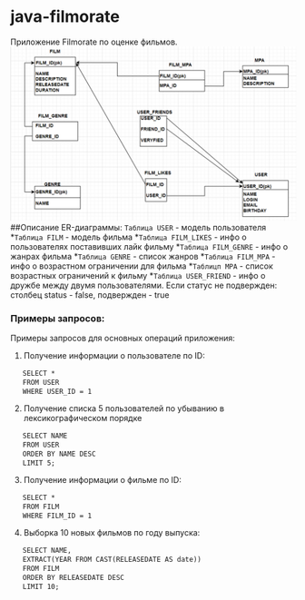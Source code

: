 # java-filmorate
Приложение Filmorate по оценке фильмов.
![ERD](https://github.com/v01cecrack/java-filmorate/blob/main/erdfilmorate.png)
##Описание ER-диаграммы:
`Таблица USER` - модель пользователя
*`Таблица FILM` - модель фильма
*`Таблица FILM_LIKES` - инфо о пользователях поставивших лайк фильму
*`Таблица FILM_GENRE` - инфо о жанрах фильма
*`Таблица GENRE` - список жанров
*`Таблица FILM_MPA` - инфо о возрастном ограничении для фильма
*`Таблицп MPA` - список возрастных ограничений к фильму
*`Таблица USER_FRIEND` - инфо о дружбе между двумя пользователями. Если статус не подвержден: столбец status - false, подвержден - true
### Примеры запросов:
Примеры запросов для основных операций приложения:
1. Получение информации о пользователе по ID:
```
   SELECT *
   FROM USER
   WHERE USER_ID = 1
```
2. Получение списка 5 пользователей по убыванию в лексикографическом порядке
```
   SELECT NAME
   FROM USER
   ORDER BY NAME DESC
   LIMIT 5;
```
3. Получение информации о фильме по ID:
```
   SELECT *
   FROM FILM
   WHERE FILM_ID = 1
```
4. Выборка 10 новых фильмов по году выпуска:
```
   SELECT NAME,
   EXTRACT(YEAR FROM CAST(RELEASEDATE AS date))
   FROM FILM
   ORDER BY RELEASEDATE DESC
   LIMIT 10;
```
